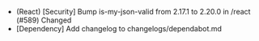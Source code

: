 - (React) [Security] Bump is-my-json-valid from 2.17.1 to 2.20.0 in /react (#589)
Changed
- [Dependency]  Add changelog to changelogs/dependabot.md
